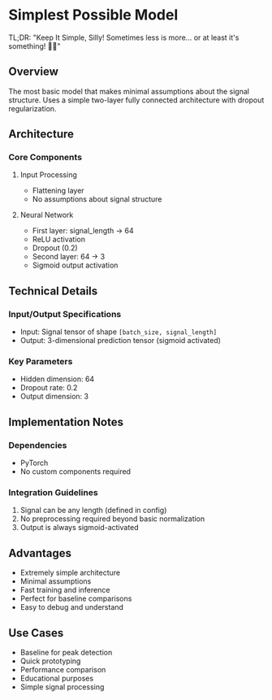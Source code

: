 # Simplest Possible Model

TL;DR: "Keep It Simple, Silly! Sometimes less is more... or at least it's something! 🤷‍♂️"

## Overview
The most basic model that makes minimal assumptions about the signal structure. Uses a simple two-layer fully connected architecture with dropout regularization.

## Architecture

### Core Components
1. Input Processing
   - Flattening layer
   - No assumptions about signal structure

2. Neural Network
   - First layer: signal_length → 64
   - ReLU activation
   - Dropout (0.2)
   - Second layer: 64 → 3
   - Sigmoid output activation

## Technical Details

### Input/Output Specifications
- Input: Signal tensor of shape `[batch_size, signal_length]`
- Output: 3-dimensional prediction tensor (sigmoid activated)

### Key Parameters
- Hidden dimension: 64
- Dropout rate: 0.2
- Output dimension: 3

## Implementation Notes

### Dependencies
- PyTorch
- No custom components required

### Integration Guidelines
1. Signal can be any length (defined in config)
2. No preprocessing required beyond basic normalization
3. Output is always sigmoid-activated

## Advantages
- Extremely simple architecture
- Minimal assumptions
- Fast training and inference
- Perfect for baseline comparisons
- Easy to debug and understand

## Use Cases
- Baseline for peak detection
- Quick prototyping
- Performance comparison
- Educational purposes
- Simple signal processing 